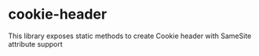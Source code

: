 # cookie-header
This library exposes static methods to create Cookie header with SameSite attribute support

